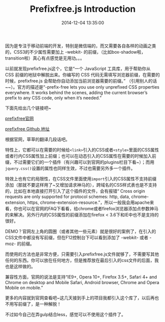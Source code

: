 ﻿---
layout: post
title:  "Prefixfree.js Introduction"
date:   2014-12-04 13:35:00
category: frontend
---

因为是专注于移动前端的开发，特别是微信端的，而又需要各自各样的动画之类的，CSS3的不少属性需要加上 -webkit- 的前缀，（比如box-shadow啦，transition啦）真心有点感觉是无用功。。。

以前就发现prefixfree.js这个，它是“一个 JavaScript 工具库，用于帮助你从 CSS 前缀的地狱中解脱出来。你编写的 CSS 代码无需填写浏览器前缀，在需要的时候，prefixfree.js 会帮助你自动添加当前浏览器需要的前缀。” （引用别人的话~~）。官方的描述是“-prefix-free lets you use only unprefixed CSS properties everywhere. It works behind the scenes, adding the current browser’s prefix to any CSS code, only when it’s needed.”

下面先给出几个链接吧~

[prefixfree官网][prefixfreeHome]

[prefixfree Github 地址][prefixfreeGit]

根据官网，草草的翻译几段话吧。

特性上，它都可以在需要的时候给`<link>`引入的CSS或者`<style>`里面的CSS属性或者行内CSS属性加上前缀；也可以在动态引入的CSS属性在需要的时候加入前缀，不过需要它们的一个插件（有兴趣可以到官网的plugins栏目下看~）；而用`jquery.css()`设置的属性也同样生效，不过也需要另外多一个插件。

特效上也有它的局限性，在CSS文件里面使用`import`引入的CSS属性不支持前缀添加（那就不要这样用了~又增加请求神马的），跨域名的CSS样式表也是不支持的，比如在本地直接打开引入了这个插件的文件，会有报错“ Cross origin requests are only supported for protocol schemes: http, data, chrome-extension, https, chrome-extension-resource.”，所以一般我会用apache来看，你也可以在官网的FAQ下看看，给chrome或者firefox浏览器添加点参数神马的来解决。另外行内的CSS属性的前缀添加在firefox < 3.6下和IE中也不是支持的很好。

DEMO？官网左上角的圆圈（或者其他一些元素）就是很好的案例了，在引入的CSS文件中都没有写前缀，但在F12控制台下可以看到添加了 -webkit- 或者 -moz- 的前缀。

而使用的方法也是非常方便，只需要引入prefixfree.js文件就够了，不需要写其他任何的东西。你可以放在任何地方，但是推荐放在最后引入的css文件的后面，我也是这样做的。

兼容性方面，官网的说法是支持“IE9+, Opera 10+, Firefox 3.5+, Safari 4+ and Chrome on desktop and Mobile Safari, Android browser, Chrome and Opera Mobile on mobile.”

更多的内容就到官网查看吧~这几天接到手上的项目我都引入这个库了，以后再也不用写前缀了，是一种解脱！

不过如今自己在弄gulp结合less，感觉可以不使用这个插件了。


[prefixfreeHome]:http://leaverou.github.io/prefixfree/
[prefixfreeGit]:https://github.com/LeaVerou/prefixfree
[swiperSite]:http://www.idangero.us/sliders/swiper/
[fullpage]:    http://cody1991.github.io/fullpage/index.html
[owl.carousel.fullpage]: http://cody1991.github.io/owl.carousel.fullpage/index.html
[pagePilingSite]:http://cody1991.github.io/pagepiling/
[recentlyProjectSite]:http://cody1991.github.io/recentlyProject/
[codyLibSite]:http://cody1991.github.io/mylib/